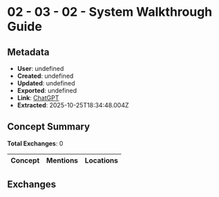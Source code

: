 # **02 - 03 - 02 - System Walkthrough Guide**

## Metadata

- **User**: undefined
- **Created**: undefined
- **Updated**: undefined
- **Exported**: undefined
- **Link**: [ChatGPT](undefined)
- **Extracted**: 2025-10-25T18:34:48.004Z

## Concept Summary

**Total Exchanges**: 0

| Concept | Mentions | Locations |
|---------|----------|----------|

## Exchanges

